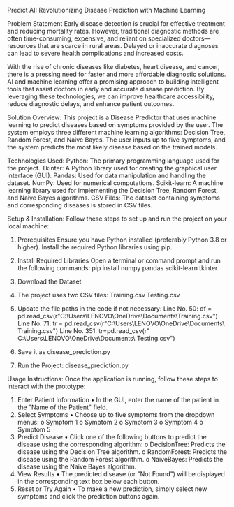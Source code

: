 Predict AI: Revolutionizing Disease Prediction with Machine Learning

Problem Statement
Early disease detection is crucial for effective treatment and reducing mortality rates. However, traditional diagnostic methods are often time-consuming, expensive, and reliant on specialized
doctors—resources that are scarce in rural areas. Delayed or inaccurate diagnoses can lead to severe health complications and increased costs.

With the rise of chronic diseases like diabetes, heart disease, and cancer, there is a pressing need for faster and more affordable diagnostic solutions. AI and machine learning offer a promising 
approach to building intelligent tools that assist doctors in early and accurate disease prediction. By leveraging these technologies, we can improve healthcare accessibility, reduce diagnostic delays,
and enhance patient outcomes.

Solution Overview:
This project is a Disease Predictor that uses machine learning to predict diseases based on symptoms provided by the user. The system employs three different machine learning algorithms: Decision 
Tree, Random Forest, and Naive Bayes. The user inputs up to five symptoms, and the system predicts the most likely disease based on the trained models.

Technologies Used:
Python: The primary programming language used for the project.
Tkinter: A Python library used for creating the graphical user interface (GUI).
Pandas: Used for data manipulation and handling the dataset.
NumPy: Used for numerical computations.
Scikit-learn: A machine learning library used for implementing the Decision Tree, Random Forest, and Naive Bayes algorithms.
CSV Files: The dataset containing symptoms and corresponding diseases is stored in CSV files.

Setup & Installation:
Follow these steps to set up and run the project on your local machine:
1. Prerequisites
   Ensure you have Python installed (preferably Python 3.8 or higher).
   Install the required Python libraries using pip.

2. Install Required Libraries
  Open a terminal or command prompt and run the following commands:
  pip install numpy pandas scikit-learn tkinter

3. Download the Dataset
  1. The project uses two CSV files: 
      Training.csv
      Testing.csv
  2. Update the file paths in the code if not necessary:
     Line No. 50:
     df = pd.read_csv(r"C:\Users\LENOVO\OneDrive\Documents\Training.csv")
     Line No. 71:
     tr = pd.read_csv(r"C:\Users\LENOVO\OneDrive\Documents\ Training.csv")
     Line No. 351:
     tr=pd.read_csv(r" C:\Users\LENOVO\OneDrive\Documents\ Testing.csv")


 
4. Save it as disease_prediction.py
5. Run the Project: disease_prediction.py


Usage Instructions:
Once the application is running, follow these steps to interact with the prototype:
1. Enter Patient Information
•	In the GUI, enter the name of the patient in the "Name of the Patient" field.
2. Select Symptoms
•	Choose up to five symptoms from the dropdown menus:
o	Symptom 1
o	Symptom 2
o	Symptom 3
o	Symptom 4
o	Symptom 5
3. Predict Disease
•	Click one of the following buttons to predict the disease using the corresponding algorithm:
o	DecisionTree: Predicts the disease using the Decision Tree algorithm.
o	RandomForest: Predicts the disease using the Random Forest algorithm.
o	NaiveBayes: Predicts the disease using the Naive Bayes algorithm.
4. View Results
•	The predicted disease (or "Not Found") will be displayed in the corresponding text box below each button.
5. Reset or Try Again
•	To make a new prediction, simply select new symptoms and click the prediction buttons again.
